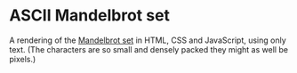 # ASCII Mandelbrot set

A rendering of the [Mandelbrot set](https://en.wikipedia.org/wiki/Mandelbrot_set) in HTML, CSS and JavaScript, using only text. (The characters are so small and densely packed they might as well be pixels.)
